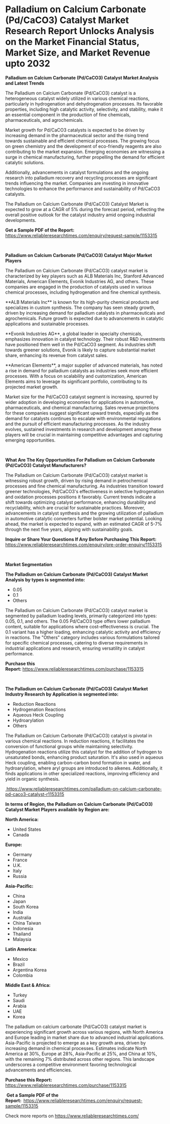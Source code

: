 <p><h1>Palladium on Calcium Carbonate (Pd/CaCO3) Catalyst Market Research Report Unlocks Analysis on the Market Financial Status, Market Size, and Market Revenue upto 2032</h1></p><p><strong>Palladium on Calcium Carbonate (Pd/CaCO3) Catalyst Market Analysis and Latest Trends</strong></p>
<p><p>The Palladium on Calcium Carbonate (Pd/CaCO3) catalyst is a heterogeneous catalyst widely utilized in various chemical reactions, particularly in hydrogenation and dehydrogenation processes. Its favorable properties, including high catalytic activity, selectivity, and stability, make it an essential component in the production of fine chemicals, pharmaceuticals, and agrochemicals. </p><p>Market growth for Pd/CaCO3 catalysts is expected to be driven by increasing demand in the pharmaceutical sector and the rising trend towards sustainable and efficient chemical processes. The growing focus on green chemistry and the development of eco-friendly reagents are also contributing to the market expansion. Emerging economies are witnessing a surge in chemical manufacturing, further propelling the demand for efficient catalytic solutions.</p><p>Additionally, advancements in catalyst formulations and the ongoing research into palladium recovery and recycling processes are significant trends influencing the market. Companies are investing in innovative technologies to enhance the performance and sustainability of Pd/CaCO3 catalysts.</p><p>The Palladium on Calcium Carbonate (Pd/CaCO3) Catalyst Market is expected to grow at a CAGR of 5% during the forecast period, reflecting the overall positive outlook for the catalyst industry amid ongoing industrial developments.</p></p>
<p><strong>Get a Sample PDF of the Report:&nbsp;</strong> <a href="https://www.reliableresearchtimes.com/enquiry/request-sample/1153315?utm_campaign=3060&utm_medium=2&utm_source=Github&utm_content=ia&utm_term=04042025&utm_id=palladium-on-calcium-carbonate-pdcaco3-catalyst">https://www.reliableresearchtimes.com/enquiry/request-sample/1153315</a></p>
<p>&nbsp;</p>
<p><strong>Palladium on Calcium Carbonate (Pd/CaCO3) Catalyst Major Market Players</strong></p>
<p><p>The Palladium on Calcium Carbonate (Pd/CaCO3) catalyst market is characterized by key players such as ALB Materials Inc, Stanford Advanced Materials, American Elements, Evonik Industries AG, and others. These companies are engaged in the production of catalysts used in various chemical processes, including hydrogenation and fine chemical synthesis.</p><p>**ALB Materials Inc** is known for its high-purity chemical products and specializes in custom synthesis. The company has seen steady growth, driven by increasing demand for palladium catalysts in pharmaceuticals and agrochemicals. Future growth is expected due to advancements in catalytic applications and sustainable processes.</p><p>**Evonik Industries AG**, a global leader in specialty chemicals, emphasizes innovation in catalyst technology. Their robust R&D investments have positioned them well in the Pd/CaCO3 segment. As industries shift towards greener solutions, Evonik is likely to capture substantial market share, enhancing its revenue from catalyst sales.</p><p>**American Elements**, a major supplier of advanced materials, has noted a rise in demand for palladium catalysts as industries seek more efficient processes. With a focus on scalability and customization, American Elements aims to leverage its significant portfolio, contributing to its projected market growth.</p><p>Market size for the Pd/CaCO3 catalyst segment is increasing, spurred by wider adoption in developing economies for applications in automotive, pharmaceuticals, and chemical manufacturing. Sales revenue projections for these companies suggest significant upward trends, especially as the demand for catalysts continues to escalate with environmental regulations and the pursuit of efficient manufacturing processes. As the industry evolves, sustained investments in research and development among these players will be crucial in maintaining competitive advantages and capturing emerging opportunities.</p></p>
<p>&nbsp;</p>
<p><strong>What Are The Key Opportunities For Palladium on Calcium Carbonate (Pd/CaCO3) Catalyst Manufacturers?</strong></p>
<p><p>The Palladium on Calcium Carbonate (Pd/CaCO3) catalyst market is witnessing robust growth, driven by rising demand in petrochemical processes and fine chemical manufacturing. As industries transition toward greener technologies, Pd/CaCO3's effectiveness in selective hydrogenation and oxidation processes positions it favorably. Current trends indicate a shift towards optimizing catalyst performance, enhancing durability and recyclability, which are crucial for sustainable practices. Moreover, advancements in catalyst synthesis and the growing utilization of palladium in automotive catalytic converters further bolster market potential. Looking ahead, the market is expected to expand, with an estimated CAGR of 5-7% through the next five years, aligning with sustainability goals.</p></p>
<p><strong>Inquire or Share Your Questions If Any Before Purchasing This Report:</strong> <a href="https://www.reliableresearchtimes.com/enquiry/pre-order-enquiry/1153315?utm_campaign=3060&utm_medium=2&utm_source=Github&utm_content=ia&utm_term=04042025&utm_id=palladium-on-calcium-carbonate-pdcaco3-catalyst">https://www.reliableresearchtimes.com/enquiry/pre-order-enquiry/1153315</a></p>
<p>&nbsp;</p>
<p><strong>Market Segmentation</strong></p>
<p><strong>The Palladium on Calcium Carbonate (Pd/CaCO3) Catalyst Market Analysis by types is segmented into:</strong></p>
<p><ul><li>0.05</li><li>0.1</li><li>Others</li></ul></p>
<p><p>The Palladium on Calcium Carbonate (Pd/CaCO3) catalyst market is segmented by palladium loading levels, primarily categorized into types: 0.05, 0.1, and others. The 0.05 Pd/CaCO3 type offers lower palladium content, suitable for applications where cost-effectiveness is crucial. The 0.1 variant has a higher loading, enhancing catalytic activity and efficiency in reactions. The "Others" category includes various formulations tailored for specific chemical processes, catering to diverse requirements in industrial applications and research, ensuring versatility in catalyst performance.</p></p>
<p><strong>Purchase this Report:&nbsp;</strong><a href="https://www.reliableresearchtimes.com/purchase/1153315?utm_campaign=3060&utm_medium=2&utm_source=Github&utm_content=ia&utm_term=04042025&utm_id=palladium-on-calcium-carbonate-pdcaco3-catalyst">https://www.reliableresearchtimes.com/purchase/1153315</a></p>
<p>&nbsp;</p>
<p><strong>The Palladium on Calcium Carbonate (Pd/CaCO3) Catalyst Market Industry Research by Application is segmented into:</strong></p>
<p><ul><li>Reduction Reactions</li><li>Hydrogenation Reactions</li><li>Aqueous Heck Coupling</li><li>Hydroarylation</li><li>Others</li></ul></p>
<p><p>The Palladium on Calcium Carbonate (Pd/CaCO3) catalyst is pivotal in various chemical reactions. In reduction reactions, it facilitates the conversion of functional groups while maintaining selectivity. Hydrogenation reactions utilize this catalyst for the addition of hydrogen to unsaturated bonds, enhancing product saturation. It's also used in aqueous Heck coupling, enabling carbon-carbon bond formation in water, and hydroarylation, where aryl groups are introduced to alkenes. Additionally, it finds applications in other specialized reactions, improving efficiency and yield in organic synthesis.</p></p>
<p><a href="https://www.reliableresearchtimes.com/palladium-on-calcium-carbonate-pd-caco3-catalyst-r1153315?utm_campaign=3060&utm_medium=2&utm_source=Github&utm_content=ia&utm_term=04042025&utm_id=palladium-on-calcium-carbonate-pdcaco3-catalyst">&nbsp;https://www.reliableresearchtimes.com/palladium-on-calcium-carbonate-pd-caco3-catalyst-r1153315</a></p>
<p><strong>In terms of Region, the Palladium on Calcium Carbonate (Pd/CaCO3) Catalyst Market Players available by Region are:</strong></p>
<p>
    <p> <strong> North America: </strong>
        <ul>
            <li>United States</li>
            <li>Canada</li>
        </ul>
        </p> 
    <p> <strong> Europe: </strong>
        <ul>
            <li>Germany</li>
            <li>France</li>
            <li>U.K.</li>
            <li>Italy</li>
            <li>Russia</li>
        </ul>
        </p> 
    <p> <strong> Asia-Pacific: </strong>
        <ul>
            <li>China</li>
            <li>Japan</li>
            <li>South Korea</li>
            <li>India</li>
            <li>Australia</li>
            <li>China Taiwan</li>
            <li>Indonesia</li>
            <li>Thailand</li>
            <li>Malaysia</li>
        </ul>
        </p> 
    <p> <strong> Latin America: </strong>
        <ul>
            <li>Mexico</li>
            <li>Brazil</li>
            <li>Argentina Korea</li>
            <li>Colombia</li>
        </ul>
        </p> 
    <p> <strong> Middle East & Africa: </strong>
        <ul>
            <li>Turkey</li>
            <li>Saudi</li>
            <li>Arabia</li>
            <li>UAE</li>
            <li>Korea</li>
        </ul>
    </p>
    </p>
<p><p>The palladium on calcium carbonate (Pd/CaCO3) catalyst market is experiencing significant growth across various regions, with North America and Europe leading in market share due to advanced industrial applications. Asia-Pacific is projected to emerge as a key growth area, driven by increasing demand in chemical processes. Estimates indicate North America at 30%, Europe at 28%, Asia-Pacific at 25%, and China at 10%, with the remaining 7% distributed across other regions. This landscape underscores a competitive environment favoring technological advancements and efficiencies.</p></p>
<p><strong>Purchase this Report: </strong><a href="https://www.reliableresearchtimes.com/purchase/1153315?utm_campaign=3060&utm_medium=2&utm_source=Github&utm_content=ia&utm_term=04042025&utm_id=palladium-on-calcium-carbonate-pdcaco3-catalyst">https://www.reliableresearchtimes.com/purchase/1153315</a></p>
<p>&nbsp;<strong>Get a Sample PDF of the Report:&nbsp;&nbsp;</strong><a href="https://www.reliableresearchtimes.com/enquiry/request-sample/1153315?utm_campaign=3060&utm_medium=2&utm_source=Github&utm_content=ia&utm_term=04042025&utm_id=palladium-on-calcium-carbonate-pdcaco3-catalyst">https://www.reliableresearchtimes.com/enquiry/request-sample/1153315</a></p>
<p><strong></strong></p>
<p>Check more reports on <a href="https://www.reliableresearchtimes.com/?utm_campaign=3060&utm_medium=2&utm_source=Github&utm_content=ia&utm_term=04042025&utm_id=palladium-on-calcium-carbonate-pdcaco3-catalyst">https://www.reliableresearchtimes.com/</a></p>